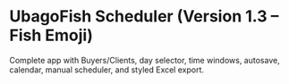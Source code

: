 # UbagoFish Scheduler (Version 1.3 – Fish Emoji)
Complete app with Buyers/Clients, day selector, time windows, autosave, calendar, manual scheduler, and styled Excel export.
